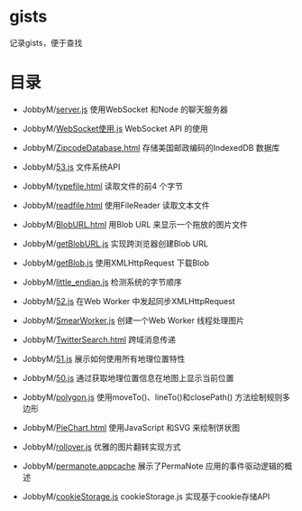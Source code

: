 # gists
记录gists，便于查找

# 目录
* JobbyM/[server.js](https://gist.github.com/JobbyM/141237e852991579bfc2733f63fd368e)
使用WebSocket 和Node 的聊天服务器

* JobbyM/[WebSocket使用.js](https://gist.github.com/JobbyM/b53a5f967c270756a80526aeadac0921)
WebSocket API 的使用

* JobbyM/[ZipcodeDatabase.html](https://gist.github.com/JobbyM/7c7d27363d887af0f93976f2607d1d84)
存储美国邮政编码的IndexedDB 数据库

* JobbyM/[53.js](https://gist.github.com/JobbyM/060a328123b664beb07cf4da5e2bdaa7)
文件系统API

* JobbyM/[typefile.html](https://gist.github.com/JobbyM/9b3bd52b65f1cf31b10fe56b7729445a)
读取文件的前4 个字节

* JobbyM/[readfile.html](https://gist.github.com/JobbyM/7737887330ea5a197d0987dd7d11cab2)
使用FileReader 读取文本文件

* JobbyM/[BlobURL.html](https://gist.github.com/JobbyM/a84dd7b3028d7636dfab7468f9ea421b)
用Blob URL 来显示一个拖放的图片文件

* JobbyM/[getBlobURL.js](https://gist.github.com/JobbyM/54df475f2dd3484142bfff5d8f88a121)
实现跨浏览器创建Blob URL

* JobbyM/[getBlob.js](https://gist.github.com/JobbyM/ebb12eee9f1412797c536ef4632c9af2)
使用XMLHttpRequest 下载Blob

* JobbyM/[little_endian.js](https://gist.github.com/JobbyM/ce2cfc0867d808748c9ffbe30f567437)
检测系统的字节顺序

* JobbyM/[52.js](https://gist.github.com/JobbyM/3099428982df8d681e706dc464011717)
在Web Worker 中发起同步XMLHttpRequest

* JobbyM/[SmearWorker.js](https://gist.github.com/JobbyM/8eed02f646d85f993e17e9780f3c35c5)
创建一个Web Worker 线程处理图片

* JobbyM/[TwitterSearch.html](https://gist.github.com/JobbyM/1deb9b0e72be4fca8ab59d9241e600fc)
跨域消息传递

* JobbyM/[51.js](https://gist.github.com/JobbyM/2a2fe1bc2cf987a8d034d6280f39c516)
展示如何使用所有地理位置特性

* JobbyM/[50.js](https://gist.github.com/JobbyM/7314acec99d0ea23f6b67be7f204ef5d)
通过获取地理位置信息在地图上显示当前位置

* JobbyM/[polygon.js](https://gist.github.com/JobbyM/2bef463db9ccc178f2d2c8488b7e1817)
使用moveTo()、lineTo()和closePath() 方法绘制规则多边形

* JobbyM/[PieChart.html](https://gist.github.com/JobbyM/93aaede48c0cc7b1990218c55d1e4cd2)
使用JavaScript 和SVG 来绘制饼状图

* JobbyM/[rollover.js](https://gist.github.com/JobbyM/1e21465f3011e6c81f5edf95abcff89c)
优雅的图片翻转实现方式

* JobbyM/[permanote.appcache](https://gist.github.com/JobbyM/cae54e1b8495993c7ccec9ae22adfb59)
展示了PermaNote 应用的事件驱动逻辑的概述

* JobbyM/[cookieStorage.js](https://gist.github.com/JobbyM/d71986e97045a49c28cb80dc1f611880)
cookieStorage.js 实现基于cookie存储API
